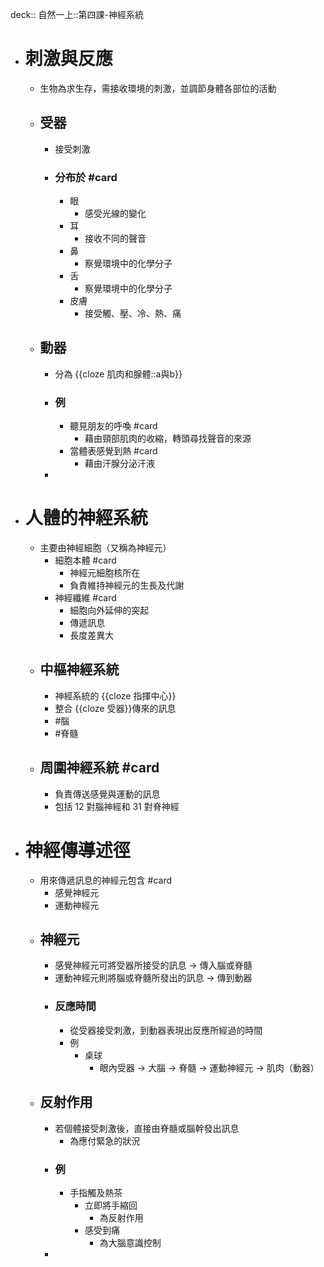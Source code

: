deck:: 自然一上::第四課-神經系統

- # 刺激與反應
	- 生物為求生存，需接收環境的刺激，並調節身體各部位的活動
	- ## 受器
		- 接受刺激
		- ### 分布於 #card
			- 眼
				- 感受光線的變化
			- 耳
				- 接收不同的聲音
			- 鼻
				- 察覺環境中的化學分子
			- 舌
				- 察覺環境中的化學分子
			- 皮膚
				- 接受觸、壓、冷、熱、痛
	- ## 動器
		- 分為 {{cloze 肌肉和腺體::a與b}}
		- ### 例
			- 聽見朋友的呼喚 #card
				- 藉由頸部肌肉的收縮，轉頭尋找聲音的來源
			- 當體表感覺到熱 #card
				- 藉由汗腺分泌汗液
		-
- # 人體的神經系統
	- 主要由神經細胞（又稱為神經元）
		- 細胞本體 #card
			- 神經元細胞核所在
			- 負責維持神經元的生長及代謝
		- 神經纖維 #card
			- 細胞向外延伸的突起
			- 傳遞訊息
			- 長度差異大
	- ## 中樞神經系統
		- 神經系統的 {{cloze 指揮中心}}
		- 整合  {{cloze 受器}}傳來的訊息
		- #腦
		- #脊髓
	- ## 周圍神經系統 #card
		- 負責傳送感覺與運動的訊息
		- 包括 12 對腦神經和 31 對脊神經
- # 神經傳導述徑
	- 用來傳遞訊息的神經元包含 #card
		- 感覺神經元
		- 運動神經元
	- ## 神經元
		- 感覺神經元可將受器所接受的訊息 -> 傳入腦或脊髓
		- 運動神經元則將腦或脊髓所發出的訊息 -> 傳到動器
		- ### 反應時間
			- 從受器接受刺激，到動器表現出反應所經過的時間
			- 例
				- 桌球
					- 眼內受器 -> 大腦 -> 脊髓 -> 運動神經元 -> 肌肉（動器）
	- ## 反射作用
		- 若個體接受刺激後，直接由脊髓或腦幹發出訊息
			- 為應付緊急的狀況
		- ### 例
			- 手指觸及熱茶
				- 立即將手縮回
					- 為反射作用
				- 感受到痛
					- 為大腦意識控制
		-